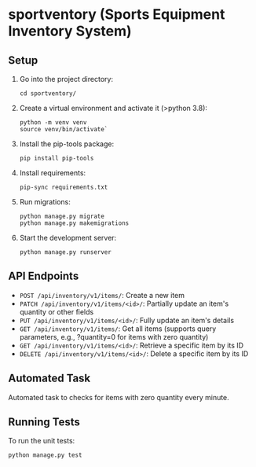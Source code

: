 # sportventory (Sports Equipment Inventory System)


## Setup

1. Go into the project directory:
   ```
   cd sportventory/
   ```

2. Create a virtual environment and activate it (>python 3.8):
   ```
   python -m venv venv
   source venv/bin/activate`
   ```

3. Install the pip-tools package:
   ```
   pip install pip-tools
   ```
   
4. Install requirements:
   ```
   pip-sync requirements.txt
   ```

5. Run migrations:
   ```
   python manage.py migrate
   python manage.py makemigrations
   ```

6. Start the development server:
   ```
   python manage.py runserver
   ```

## API Endpoints

- `POST /api/inventory/v1/items/`: Create a new item
- `PATCH /api/inventory/v1/items/<id>/`: Partially update an item's quantity or other fields
- `PUT /api/inventory/v1/items/<id>/`: Fully update an item's details
- `GET /api/inventory/v1/items/`: Get all items (supports query parameters, e.g., ?quantity=0 for items with zero quantity)
- `GET /api/inventory/v1/items/<id>/`: Retrieve a specific item by its ID
- `DELETE /api/inventory/v1/items/<id>/`: Delete a specific item by its ID


## Automated Task

Automated task to checks for items with zero quantity every minute.

## Running Tests

To run the unit tests:

```
python manage.py test
```


